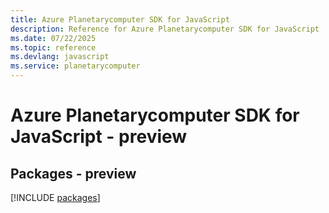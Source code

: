 ```yaml
---
title: Azure Planetarycomputer SDK for JavaScript
description: Reference for Azure Planetarycomputer SDK for JavaScript
ms.date: 07/22/2025
ms.topic: reference
ms.devlang: javascript
ms.service: planetarycomputer
---
```

# Azure Planetarycomputer SDK for JavaScript - preview
## Packages - preview
[!INCLUDE [packages](planetarycomputer-index.md)]